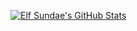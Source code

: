 [![Elf Sundae's GitHub Stats](https://github-readme-stats.vercel.app/api?username=ElfSundae&count_private=true&show_icons=true)](#)

